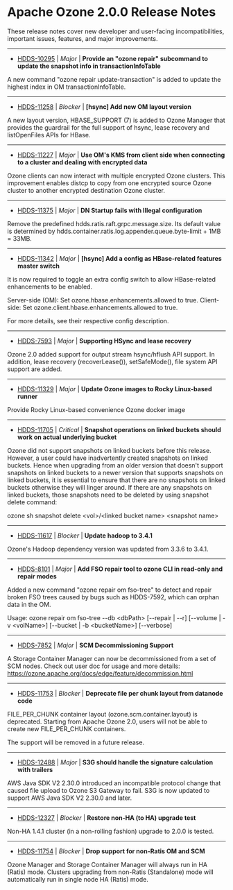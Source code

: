 # Apache Ozone  2.0.0 Release Notes

These release notes cover new developer and user-facing incompatibilities, important issues, features, and major improvements.


---

* [HDDS-10295](https://issues.apache.org/jira/browse/HDDS-10295) | *Major* | **Provide an "ozone repair" subcommand to update the snapshot info in transactionInfoTable**

A new command "ozone repair update-transaction" is added to update the highest index in OM transactionInfoTable.


---

* [HDDS-11258](https://issues.apache.org/jira/browse/HDDS-11258) | *Blocker* | **[hsync] Add new OM layout version**

A new layout version, HBASE\_SUPPORT (7) is added to Ozone Manager that provides the guardrail for the full support of hsync, lease recovery and listOpenFiles APIs for HBase.


---

* [HDDS-11227](https://issues.apache.org/jira/browse/HDDS-11227) | *Major* | **Use OM's KMS from client side when connecting to a cluster and dealing with encrypted data**

Ozone clients can now interact with multiple encrypted Ozone clusters. This improvement enables distcp to copy from one encrypted source Ozone cluster to another encrypted destination Ozone cluster.


---

* [HDDS-11375](https://issues.apache.org/jira/browse/HDDS-11375) | *Major* | **DN Startup fails with Illegal configuration**

Remove the predefined hdds.ratis.raft.grpc.message.size. Its default value is determined by hdds.container.ratis.log.appender.queue.byte-limit + 1MB = 33MB.


---

* [HDDS-11342](https://issues.apache.org/jira/browse/HDDS-11342) | *Major* | **[hsync] Add a config as HBase-related features master switch**

It is now required to toggle an extra config switch to allow HBase-related enhancements to be enabled.

Server-side (OM): Set ozone.hbase.enhancements.allowed to true.
Client-side: Set ozone.client.hbase.enhancements.allowed to true.

For more details, see their respective config description.


---

* [HDDS-7593](https://issues.apache.org/jira/browse/HDDS-7593) | *Major* | **Supporting HSync and lease recovery**

Ozone 2.0 added support for output stream hsync/hflush API support. In addition, lease recovery (recoverLease()), setSafeMode(), file system API support are added.


---

* [HDDS-11329](https://issues.apache.org/jira/browse/HDDS-11329) | *Major* | **Update Ozone images to Rocky Linux-based runner**

Provide Rocky Linux-based convenience Ozone docker image


---

* [HDDS-11705](https://issues.apache.org/jira/browse/HDDS-11705) | *Critical* | **Snapshot operations on linked buckets should work on actual underlying bucket**

Ozone did not support snapshots on linked buckets before this release. However, a user could have inadvertently created snapshots on linked buckets. Hence when upgrading from an older version that doesn't support snapshots on linked buckets to a newer version that supports snapshots on linked buckets, it is essential to ensure that there are no snapshots on linked buckets otherwise they will linger around. If there are any snapshots on linked buckets, those snapshots need to be deleted by using snapshot delete command:

ozone sh snapshot delete \<vol\>/\<linked bucket name\> \<snapshot name\>


---

* [HDDS-11617](https://issues.apache.org/jira/browse/HDDS-11617) | *Blocker* | **Update hadoop to 3.4.1**

Ozone's Hadoop dependency version was updated from 3.3.6 to 3.4.1.


---

* [HDDS-8101](https://issues.apache.org/jira/browse/HDDS-8101) | *Major* | **Add FSO repair tool to ozone CLI in read-only and repair modes**

Added a new command "ozone repair om fso-tree" to detect and repair broken FSO trees caused by bugs such as HDDS-7592, which can orphan data in the OM.

Usage:
ozone repair om fso-tree --db \<dbPath\> [--repair \| --r] [--volume \| -v \<volName\>] [--bucket \| -b \<bucketName\>] [--verbose]


---

* [HDDS-7852](https://issues.apache.org/jira/browse/HDDS-7852) | *Major* | **SCM Decommissioning Support**

A Storage Container Manager can now be decommissioned from a set of SCM nodes. Check out user doc for usage and more details: https://ozone.apache.org/docs/edge/feature/decommission.html


---

* [HDDS-11753](https://issues.apache.org/jira/browse/HDDS-11753) | *Blocker* | **Deprecate file per chunk layout from datanode code**

FILE\_PER\_CHUNK container layout (ozone.scm.container.layout) is deprecated. Starting from Apache Ozone 2.0, users will not be able to create new FILE\_PER\_CHUNK containers.

The support will be removed in a future release.


---

* [HDDS-12488](https://issues.apache.org/jira/browse/HDDS-12488) | *Major* | **S3G should handle the signature calculation with trailers**

AWS Java SDK V2 2.30.0 introduced an incompatible protocol change that caused file upload to Ozone S3 Gateway to fail. S3G is now updated to support AWS Java SDK V2 2.30.0 and later.


---

* [HDDS-12327](https://issues.apache.org/jira/browse/HDDS-12327) | *Blocker* | **Restore non-HA (to HA) upgrade test**

Non-HA 1.4.1 cluster (in a non-rolling fashion) upgrade to 2.0.0 is tested.


---

* [HDDS-11754](https://issues.apache.org/jira/browse/HDDS-11754) | *Blocker* | **Drop support for non-Ratis OM and SCM**

Ozone Manager and Storage Container Manager will always run in HA (Ratis) mode. Clusters upgrading from non-Ratis (Standalone) mode will automatically run in single node HA (Ratis) mode.



